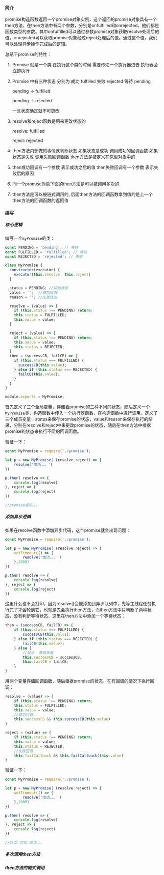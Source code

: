 #### 简介

promise构造函数返回一个promise对象实例，这个返回的promise对象具有一个then方法，在then方法中有两个参数，分别是onfulfilled和onrejected，他们都是函数类型的参数。其中onfulfilled可以通过参数promise对象获取resolve处理后的值，onrejected可以获取promise对象经过reject处理后的值。通过这个值，我们可以处理异步操作完成后的逻辑。

总结下promise的特性：

1.  Promise 就是一个类 在执行这个类的时候 需要传递一个执行器进去 执行器会立即执行

2. Promise 中有三种状态 分别为 成功 fulfilled 失败 rejected 等待 pending

     pending -> fulfilled

     pending -> rejected

     一旦状态确定就不可更改

3.  resolve和reject函数是用来更改状态的

     resolve: fulfilled

     reject: rejected

4. then方法内部做的事情就判断状态 如果状态是成功 调用成功的回调函数 如果状态是失败 调用失败回调函数 then方法是被定义在原型对象中的

5. then成功回调有一个参数 表示成功之后的值 then失败回调有一个参数 表示失败后的原因

6. 同一个promise对象下面的then方法是可以被调用多次的

7. then方法是可以被链式调用的, 后面then方法的回调函数拿到值的是上一个then方法的回调函数的返回值

#### 编写

##### 核心逻辑

编写一个`myPromise`的类：

```javascript
const PENDING = 'pending'; // 等待
const FULFILLED = 'fulfilled'; // 成功
const REJECTED = 'rejected'; // 失败

class MyPromise {
  constructor(executor) {
    executor(this.resolve, this.reject)
  }

  status = PENDING; //初始状态
  value = '';  //成功状态
  reason = ''; //失败状态

  resolve = (value) => {
    if (this.status !== PENDING) return;
    this.status = FULFILLED;
    this.value = value;
  }

  reject = (value) => {
    if (this.status !== PENDING) return;
    this.value = value;
    this.status = REJECTED;
  }
  then = (successCB, failCB) => {
    if (this.status === FULFILLED) {
      successCB(this.value);
    } else if (this.status === REJECTED) {
      failCB(this.value);
    }
  }
}

module.exports = MyPromise; 
```

首先定义了三个全局变量，存储着promise的三种不同的状态，随后定义一个`MyPromise`类，构造函数中传入一个执行器函数，在构造函数中进行调用。定义了三个成员变量：status来保存promise的状态，value和reason来保存执行的结果，分别在resolve和reject中来更改promise的状态，随后在then方法中根据promise的状态来执行不同的回调函数。

验证一下：

```javascript
const MyPromise = require('./promise');

let p = new MyPromise( (resolve,reject) => {
    resolve('成功。。。')
})

p.then( resolve => {
    console.log(resolve)
}, reject => {
    console.log(reject)
})

//promise成功。。。
```



##### 添加异步逻辑

如果在resolve函数中添加异步代码，这个promise就会出现问题：

```javascript
const MyPromise = require('./promise');

let p = new MyPromise( (resolve,reject) => {
    setTimeout(() => {
        resolve('成功。。。')
    },2000)
})

p.then( resolve => {
    console.log(resolve)
}, reject => {
    console.log(reject)
})
```

这里什么也不会打印，因为resolve()会被添加到异步队列中，先等主线程任务执行完了才会轮到它，也就是先会执行then方法，而then方法中只判断了两种状态，没有判断等待状态，这里在then方法中添加一个等待状态：

```javascript
then = (successCB, failCB) => {
    if (this.status === FULFILLED) {
        successCB(this.value);
    } else if (this.status === REJECTED) {
        failCB(this.value);
    } else {
        //异步  等待状态
        this.successCB = successCB;
        this.failCB = failCB;
    }
}
```

用两个变量存储回调函数，随后根据promise的状态，在有回调的情况下执行回调：

```javascript
resolve = (value) => {
    if (this.status !== PENDING) return;
    this.status = FULFILLED;
    this.value = value;
    //成功回调
    this.successCB && this.successCB(this.value)
}

reject = (value) => {
    if (this.status !== PENDING) return;
    this.value = value;
    this.status = REJECTED;
    //失败回调
    this.failCallback && this.failCallback(this.value)
}
```

验证一下：

```javascript
const MyPromise = require('./promise');

let p = new MyPromise( (resolve,reject) => {
    setTimeout(() => {
        resolve('成功。。。')
    },2000)
})

p.then( resolve => {
    console.log(resolve)
}, reject => {
    console.log(reject)
})

//2s后 打印 成功。。。
```



##### 多次调用then方法



##### then方法的链式调用




